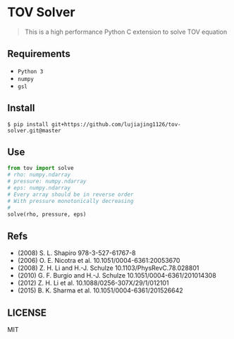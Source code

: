 # TOV Solver

> This is a high performance Python C extension to solve TOV equation

## Requirements

  - `Python 3`
  - `numpy`
  - `gsl`

## Install

```
$ pip install git+https://github.com/lujiajing1126/tov-solver.git@master
```


## Use
```python
from tov import solve
# rho: numpy.ndarray
# pressure: numpy.ndarray
# eps: numpy.ndarray
# Every array should be in reverse order
# With pressure monotonically decreasing
# 
solve(rho, pressure, eps)
```

## Refs

  - (2008) S. L. Shapiro                   978-3-527-61767-8
  - (2006) O. E. Nicotra et al.            10.1051/0004-6361:20053670 
  - (2008) Z. H. Li and H.-J. Schulze      10.1103/PhysRevC.78.028801
  - (2010) G. F. Burgio and H.-J. Schulze  10.1051/0004-6361/201014308
  - (2012) Z. H. Li et al.                 10.1088/0256-307X/29/1/012101
  - (2015) B. K. Sharma et al.             10.1051/0004-6361/201526642

## LICENSE

MIT